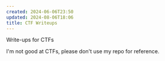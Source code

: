 ```yaml
---
created: 2024-06-06T23:50
updated: 2024-08-06T18:06
title: CTF Writeups
---
```


Write-ups for CTFs

I'm not good at CTFs, please don't use my repo for reference.
